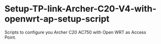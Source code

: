 # Setup-TP-link-Archer-C20-V4-with-openwrt-ap-setup-script
Scripts to configure you Archer C20 AC750 with Open WRT as Access Point.
